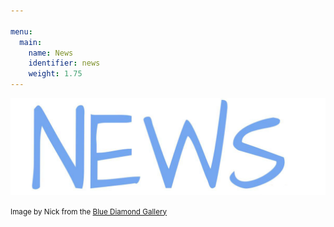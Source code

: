 ```yaml
---

menu:
  main:
    name: News
    identifier: news
    weight: 1.75
---
```


![](news.jpg)

<small>Image by Nick from the [Blue Diamond Gallery](http://www.thebluediamondgallery.com/handwriting/n/news.html)</small>
